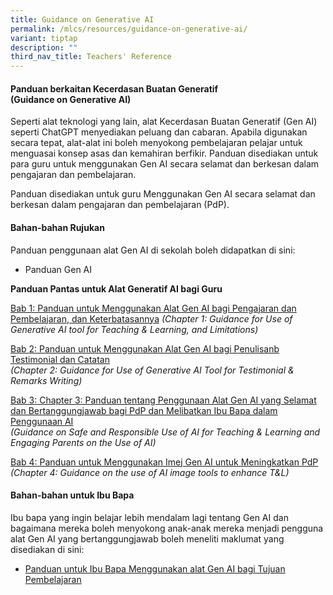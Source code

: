 ```yaml
---
title: Guidance on Generative AI
permalink: /mlcs/resources/guidance-on-generative-ai/
variant: tiptap
description: ""
third_nav_title: Teachers' Reference
---
```

<h4><strong>Panduan berkaitan Kecerdasan Buatan Generatif </strong><br><strong>(Guidance on Generative AI)</strong></h4>
<p>Seperti alat teknologi yang lain, alat Kecerdasan Buatan Generatif (Gen
AI) seperti ChatGPT menyediakan peluang dan cabaran. Apabila digunakan
secara tepat, alat-alat ini boleh menyokong pembelajaran pelajar untuk
menguasai konsep asas dan kemahiran berfikir. Panduan disediakan untuk
para guru untuk menggunakan Gen AI secara selamat dan berkesan dalam pengajaran
dan pembelajaran.</p>
<p>Panduan disediakan untuk guru Menggunakan Gen AI secara selamat dan berkesan
dalam pengajaran dan pembelajaran (PdP).</p>
<h4>Bahan-bahan Rujukan</h4>
<p>Panduan penggunaan alat Gen AI di sekolah boleh didapatkan di sini:</p>
<ul data-tight="true" class="tight">
<li>
<p>Panduan Gen AI</p>
</li>
</ul>
<p><strong>Panduan Pantas untuk Alat Generatif AI bagi Guru</strong>
</p>
<p><u>Bab 1: Panduan untuk Menggunakan Alat Gen AI bagi Pengajaran dan Pembelajaran, dan Keterbatasannya</u>  <em>(Chapter 1: Guidance for Use of Generative AI tool for Teaching &amp; Learning, and Limitations)</em>
</p>
<p><u>Bab 2: Panduan untuk Menggunakan Alat Gen AI bagi Penulisanb Testimonial dan Catatan</u> 
<br><em>(Chapter 2: Guidance for Use of Generative AI Tool for Testimonial &amp; Remarks Writing)</em>
</p>
<p><u>Bab 3: Chapter 3: Panduan tentang Penggunaan Alat Gen AI yang Selamat dan Bertanggungjawab bagi PdP dan Melibatkan Ibu Bapa dalam Penggunaan AI</u><em> </em>
<br><em>(Guidance on Safe and Responsible Use of AI for Teaching &amp; Learning and Engaging Parents on the Use of AI)</em>
</p>
<p><u>Bab 4: Panduan untuk Menggunakan Imej Gen AI untuk Meningkatkan PdP </u>
<br><em>(Chapter 4: Guidance on the use of AI image tools to enhance T&amp;L)</em>
</p>
<h4><strong>Bahan-bahan untuk Ibu Bapa</strong></h4>
<p>Ibu bapa yang ingin belajar lebih mendalam lagi tentang Gen AI dan bagaimana
mereka boleh menyokong anak-anak mereka menjadi pengguna alat Gen AI yang
bertanggungjawab boleh meneliti maklumat yang disediakan di sini:</p>
<ul data-tight="true" class="tight">
<li>
<p><u>Panduan untuk Ibu Bapa Menggunakan alat Gen AI bagi Tujuan Pembelajaran</u>
</p>
</li>
</ul>
<p></p>